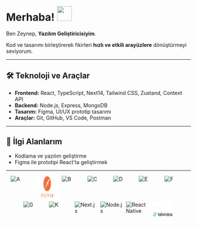 


# Merhaba! <img src="https://github.com/user-attachments/assets/6d306284-ef14-4acc-bf3b-4c7d8717bc5e" width="40" height="40" />


Ben Zeynep, **Yazılım Geliştiricisiyim**.

Kod ve tasarımı birleştirerek fikirleri **hızlı ve etkili arayüzlere** dönüştürmeyi seviyorum.  

---

## 🛠 Teknoloji ve Araçlar
- **Frontend:** React, TypeScript, Next14, Tailwind CSS, Zustand, Context API  
- **Backend:** Node.js, Express, MongoDB  
- **Tasarım:** Figma, UI/UX prototip tasarımı  
- **Araçlar:** Git, GitHub, VS Code, Postman  

---

## 🎯 İlgi Alanlarım
- Kodlama ve yazılım geliştirme  
- Figma ile prototipi React'ta geliştirmek

---

<div style="display: flex; flex-wrap: wrap; gap: 10px; justify-content: center; align-items: center;">

  <img src="a.webp" alt="A" width="60" height="60" />
    <img src="postman.png" alt="A" width="60" height="60" />
  <img src="b.png" alt="B" width="60" height="60" />
  <img src="c.png" alt="C" width="60" height="60" />
  <img src="d.jpeg" alt="D" width="60" height="60" />
  <img src="e.svg" alt="E" width="60" height="60" />
  <img src="f.svg" alt="F" width="60" height="60" />
  <img src="g.png" alt="G" width="60" height="60" />
  <img src="k.webp" alt="K" width="60" height="60" />
  <img src="next.png" alt="Next.js" width="60" height="60" />
  <img src="nodejs.png" alt="Node.js" width="60" height="60" />
  <img src="react-native.png" alt="React Native" width="60" height="60" />
  <img src="tailwindcss-logo.png" alt="Tailwind CSS" width="60" height="60" />

</div>



